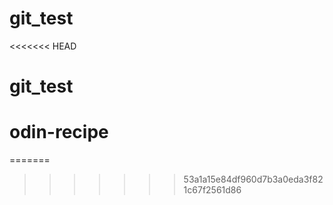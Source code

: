 # git_test
<<<<<<< HEAD
# git_test
# odin-recipe
=======

>>>>>>> 53a1a15e84df960d7b3a0eda3f821c67f2561d86
